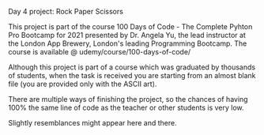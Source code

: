 Day 4 project: Rock Paper Scissors

This project is part of the course 100 Days of Code - The Complete Pyhton Pro Bootcamp for 2021 presented by Dr. Angela Yu, the lead instructor at the London App Brewery, London's leading Programming Bootcamp. The course is available @ udemy/course/100-days-of-code/

Although this project is part of a course which was graduated by thousands of students, when the task is received you are starting from an almost blank file (you are provided only with the ASCII art).

There are multiple ways of finishing the project, so the chances of having 100% the same line of code as the teacher or other students is very low.

Slightly resemblances might appear here and there.
